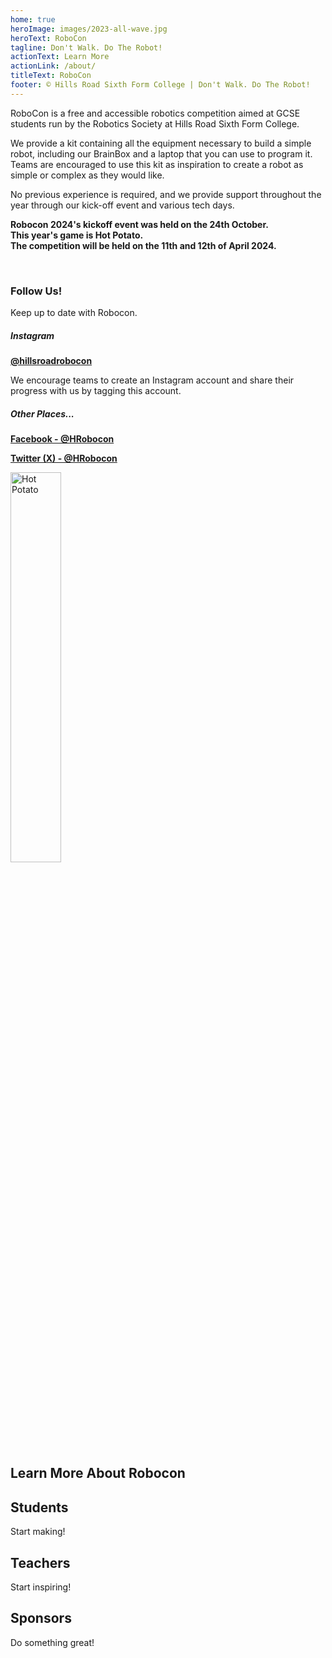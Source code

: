 ```yaml
---
home: true
heroImage: images/2023-all-wave.jpg
heroText: RoboCon
tagline: Don't Walk. Do The Robot!
actionText: Learn More
actionLink: /about/
titleText: RoboCon
footer: © Hills Road Sixth Form College | Don't Walk. Do The Robot!
---
```


<p>
RoboCon is a free and accessible robotics competition aimed at GCSE students run by the Robotics Society at Hills Road Sixth Form College. 

We provide a kit containing all the equipment necessary to build a simple robot, including our BrainBox and a laptop that you can use to program it. Teams are encouraged to use this kit as inspiration to create a robot as simple or complex as they would like. 

No previous experience is required, and we provide support throughout the year through our kick-off event and various tech days. 

</p>


<p><b>Robocon 2024's kickoff event was held on the 24th October.<br>This year's game is Hot Potato.<br>The competition will be held on the 11th and 12th of April 2024.</b></p>


<br>

<div>
<h3>Follow Us!</h3>
<p>Keep up to date with Robocon.</p>

<h5>Instagram</h5>
<p>
<a href=https://www.instagram.com/hillsroadrobocon/  ><b>@hillsroadrobocon</b> 
</a></p>
<p>We encourage teams to create an Instagram account and share their progress with us by tagging this account.</p>

<h5>Other Places...</h5>
<p>
<a href=https://www.facebook.com/HRobocon ><b>Facebook - @HRobocon</b> 
</a></p>

<p>
<a href=https://twitter.com/HRobocon ><b>Twitter (X) - @HRobocon</b> 
</a></p>



<div class="theme-image">

![Hot Potato](images/2024/Logo-with-sponsors.jpg "Hot Potato")

</div>

</div>

<!-- <div class = "stats"> -->
<!--     <h1 style ="margin-top: 16px;">At RoboCon 2022, we supported...</h1> -->
<!--     <div class = "row"> -->
<!--         <div class= "column"> -->
<!--         <p class ="rowFigure"> 21 </p> -->
<!--         <p class = "rowText"> Schools </p> -->
<!--         </div> -->
<!--         <div class = "column"> -->
<!--         <p class ="rowFigure"> 150+ </p> -->
<!--         <p class = "rowText"> Students </p> -->
<!--         </div> -->
<!--         <div class = "column"> -->
<!--         <p class ="rowFigure"> 30+ </p> -->
<!--         <p class = "rowText"> Volunteers </p> -->
<!--         </div> -->
<!--     </div> -->
<!-- </div> -->

<h2>Learn More About Robocon </h2>
  <div class="feature">
    <h2>Students</h2>
    <router-link class="feature-button" to="/about/for-students.html">Start making!</router-link>
  </div>
  <div class="feature">
    <h2>Teachers</h2>
    <router-link class="feature-button" to="/about/for-teachers.html">Start inspiring!</router-link>
  </div>
  <div class="feature">
    <h2>Sponsors</h2>
    <router-link class="feature-button" to="/about/for-sponsors.html">Do something great!</router-link>
  </div>

<br>

<style>
.rowFigure {color: #fff; font-size: 3rem; margin: 20px 0 0 0; #text-align: center;}
.rowText {font-size: 2rem; color: #f5f3f4; font-weight: bold; text-align: center; margin:0; }
.column {position: relative; display: inline-block; box-sizing: border-box; float: left; padding-left:0.5em; padding-right:0.5em;width: 100%;}
.row {max-width: 100%; margin-left: auto; margin-right: auto; overflow: hidden;}
.stats {background: #8f1158; color: #fff; margin: 0 auto; padding: 0 0 40px 0; overflow: hidden;}

.theme-image img {width: 40%;}
</style>
